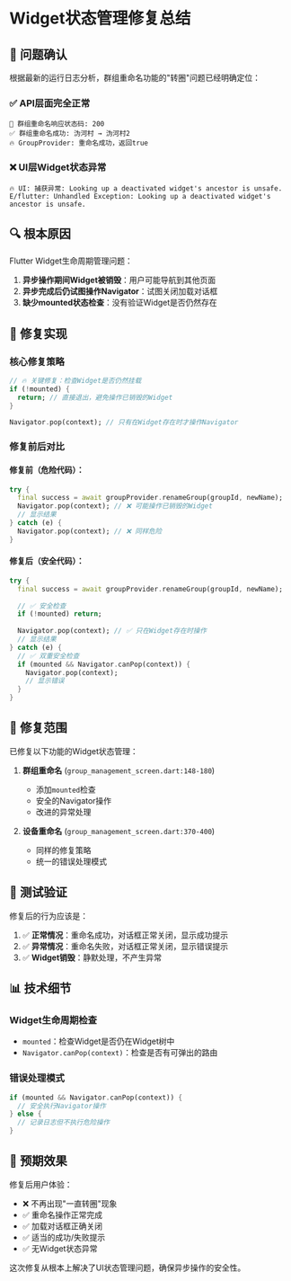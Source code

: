# Widget状态管理修复总结

## 🐛 问题确认

根据最新的运行日志分析，群组重命名功能的"转圈"问题已经明确定位：

### ✅ API层面完全正常
```
🔧 群组重命名响应状态码: 200
✅ 群组重命名成功: 沩河村 → 沩河村2
🔥 GroupProvider: 重命名成功，返回true
```

### ❌ UI层Widget状态异常
```
🔥 UI: 捕获异常: Looking up a deactivated widget's ancestor is unsafe.
E/flutter: Unhandled Exception: Looking up a deactivated widget's ancestor is unsafe.
```

## 🔍 根本原因

Flutter Widget生命周期管理问题：
1. **异步操作期间Widget被销毁**：用户可能导航到其他页面
2. **异步完成后仍试图操作Navigator**：试图关闭加载对话框
3. **缺少mounted状态检查**：没有验证Widget是否仍然存在

## 🔧 修复实现

### 核心修复策略
```dart
// 🔥 关键修复：检查Widget是否仍然挂载
if (!mounted) {
  return; // 直接退出，避免操作已销毁的Widget
}

Navigator.pop(context); // 只有在Widget存在时才操作Navigator
```

### 修复前后对比

#### 修复前（危险代码）：
```dart
try {
  final success = await groupProvider.renameGroup(groupId, newName);
  Navigator.pop(context); // ❌ 可能操作已销毁的Widget
  // 显示结果
} catch (e) {
  Navigator.pop(context); // ❌ 同样危险
}
```

#### 修复后（安全代码）：
```dart
try {
  final success = await groupProvider.renameGroup(groupId, newName);
  
  // ✅ 安全检查
  if (!mounted) return;
  
  Navigator.pop(context); // ✅ 只在Widget存在时操作
  // 显示结果
} catch (e) {
  // ✅ 双重安全检查
  if (mounted && Navigator.canPop(context)) {
    Navigator.pop(context);
    // 显示错误
  }
}
```

## 🎯 修复范围

已修复以下功能的Widget状态管理：

1. **群组重命名** (`group_management_screen.dart:148-180`)
   - 添加`mounted`检查
   - 安全的Navigator操作
   - 改进的异常处理

2. **设备重命名** (`group_management_screen.dart:370-400`)
   - 同样的修复策略
   - 统一的错误处理模式

## 🧪 测试验证

修复后的行为应该是：
1. ✅ **正常情况**：重命名成功，对话框正常关闭，显示成功提示
2. ✅ **异常情况**：重命名失败，对话框正常关闭，显示错误提示  
3. ✅ **Widget销毁**：静默处理，不产生异常

## 📊 技术细节

### Widget生命周期检查
- `mounted`：检查Widget是否仍在Widget树中
- `Navigator.canPop(context)`：检查是否有可弹出的路由

### 错误处理模式
```dart
if (mounted && Navigator.canPop(context)) {
  // 安全执行Navigator操作
} else {
  // 记录日志但不执行危险操作
}
```

## 🚀 预期效果

修复后用户体验：
- ❌ 不再出现"一直转圈"现象
- ✅ 重命名操作正常完成
- ✅ 加载对话框正确关闭
- ✅ 适当的成功/失败提示
- ✅ 无Widget状态异常

这次修复从根本上解决了UI状态管理问题，确保异步操作的安全性。 
